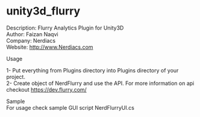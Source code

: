 unity3d_flurry
==============

Description: Flurry Analytics Plugin for Unity3D<br>
Author: Faizan Naqvi<br>
Company: Nerdiacs<br>
Website: http://www.Nerdiacs.com


Usage

1- Put everything from Plugins directory into Plugins directory of your project.<br>
2- Create object of NerdFlurry and use the API. For more information on api checkout https://dev.flurry.com/

Sample<br>
For usage check sample GUI script NerdFlurryUI.cs<br>


